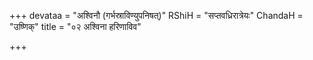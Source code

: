 +++
devataa = "अश्विनौ (गर्भस्राविण्युपनिषत्)"
RShiH = "सप्तवध्रिरात्रेयः"
ChandaH = "उष्णिक्"
title = "०२ अश्विना हरिणाविव"

+++
